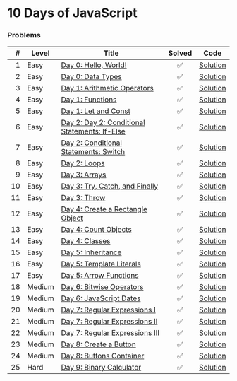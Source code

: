# 10 Days of JavaScript

### Problems

<p align="center">

|  # |  Level | Title                                      |       Solved       |           Code            |
|---:|--------|--------------------------------------------|:------------------:|:-------------------------:|
|  1 | Easy   | [Day 0: Hello, World!](https://www.hackerrank.com/challenges/js10-hello-world/problem) | :white_check_mark: | [Solution](Day-0/Hello-World.js) |
|  2 | Easy   | [Day 0: Data Types](https://www.hackerrank.com/challenges/js10-data-types/problem) | :white_check_mark: | [Solution](Day-0/Data-Type.js) |
|  3 | Easy   | [Day 1: Arithmetic Operators](https://www.hackerrank.com/challenges/js10-arithmetic-operators/problem) | :white_check_mark: | [Solution](Day-1/Arithmetic-Operator.js) |
|  4 | Easy   | [Day 1: Functions](https://www.hackerrank.com/challenges/js10-function/problem) | :white_check_mark: | [Solution](Day-1/Function.js) |
|  5 | Easy   | [Day 1: Let and Const](https://www.hackerrank.com/challenges/js10-let-and-const/problem) | :white_check_mark: | [Solution](Day-1/Let-Const-Variable.js) |
|  6 | Easy   | [Day 2: Day 2: Conditional Statements: If-Else](https://www.hackerrank.com/challenges/js10-if-else/problem) | :white_check_mark: | [Solution](Day-2/If-Else.js) |
|  7 | Easy   | [Day 2: Conditional Statements: Switch](https://www.hackerrank.com/challenges/js10-switch/problem) | :white_check_mark: | [Solution](Day-2/Switch.js) |
|  8 | Easy   | [Day 2: Loops](https://www.hackerrank.com/challenges/js10-loops/problem) | :white_check_mark: | [Solution](Day-2/Loop.js) |
|  9 | Easy   | [Day 3: Arrays](https://www.hackerrank.com/challenges/js10-arrays/problem) | :white_check_mark: | [Solution](Day-3/Array.js) |
| 10 | Easy   | [Day 3: Try, Catch, and Finally](https://www.hackerrank.com/challenges/js10-try-catch-and-finally/problem) | :white_check_mark: | [Solution](Day-3/Try-Catch-Finally.js) |
| 11 | Easy   | [Day 3: Throw](https://www.hackerrank.com/challenges/js10-throw/problem) | :white_check_mark: | [Solution](Day-3/Throw.js) |
| 12 | Easy   | [Day 4: Create a Rectangle Object](https://www.hackerrank.com/challenges/js10-objects/problem) | :white_check_mark: | [Solution](Day-4/Rectangle-Object.js) |
| 13 | Easy   | [Day 4: Count Objects](https://www.hackerrank.com/challenges/js10-count-objects/problem) | :white_check_mark: | [Solution](Day-4/Count-Object.js) |
| 14 | Easy   | [Day 4: Classes](https://www.hackerrank.com/challenges/js10-class/problem) | :white_check_mark: | [Solution](Day-4/Classes.js) |
| 15 | Easy   | [Day 5: Inheritance](https://www.hackerrank.com/challenges/js10-inheritance/problem) | :white_check_mark: | [Solution](Day-5/Inheritance.js) |
| 16 | Easy   | [Day 5: Template Literals](https://www.hackerrank.com/challenges/js10-template-literals/problem) | :white_check_mark: | [Solution](Day-5/Template-Literals.js) |
| 17 | Easy   | [Day 5: Arrow Functions](https://www.hackerrank.com/challenges/js10-arrows/problem) | :white_check_mark: | [Solution](Day-5/Arrow-Function.js) |
| 18 | Medium | [Day 6: Bitwise Operators](https://www.hackerrank.com/challenges/js10-bitwise/problem) | :white_check_mark: | [Solution](Day-6/Bitwise-Operators.js) |
| 19 | Medium | [Day 6: JavaScript Dates](https://www.hackerrank.com/challenges/js10-date/problem) | :white_check_mark: | [Solution](Day-6/JavaScript-Dates.js) |
| 20 | Medium | [Day 7: Regular Expressions I](https://www.hackerrank.com/challenges/js10-regexp-1/problem) | :white_check_mark: | [Solution](Day-0/Data-Type.js) |
| 21 | Medium | [Day 7: Regular Expressions II](https://www.hackerrank.com/challenges/js10-regexp-2/problem) | :white_check_mark: | [Solution](Day-0/Data-Type.js) |
| 22 | Medium | [Day 7: Regular Expressions III](https://www.hackerrank.com/challenges/js10-regexp-3/problem) | :white_check_mark: | [Solution](Day-0/Data-Type.js) |
| 23 | Medium | [Day 8: Create a Button](https://www.hackerrank.com/challenges/js10-create-a-button/problem) | :white_check_mark: | [Solution](Day-0/Data-Type.js) |
| 24 | Medium | [Day 8: Buttons Container](https://www.hackerrank.com/challenges/js10-buttons-container/problem) | :white_check_mark: | [Solution](Day-0/Data-Type.js) |
| 25 | Hard   | [Day 9: Binary Calculator](https://www.hackerrank.com/challenges/js10-binary-calculator/problem) | :white_check_mark: | [Solution](Day-0/Data-Type.js) |

</p>